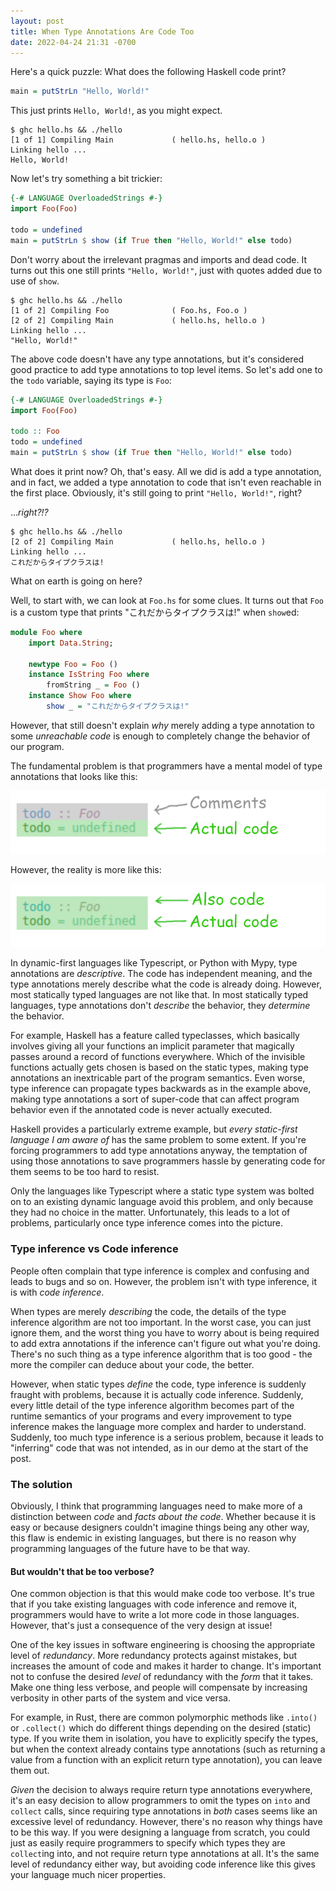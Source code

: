 ```yaml
---
layout: post
title: When Type Annotations Are Code Too
date: 2022-04-24 21:31 -0700
---
```

Here's a quick puzzle: What does the following Haskell code print?

```haskell
main = putStrLn "Hello, World!"
```

This just prints `Hello, World!`, as you might expect.

```
$ ghc hello.hs && ./hello 
[1 of 1] Compiling Main             ( hello.hs, hello.o )
Linking hello ...
Hello, World!
```

Now let's try something a bit trickier:

```haskell
{-# LANGUAGE OverloadedStrings #-}
import Foo(Foo)

todo = undefined
main = putStrLn $ show (if True then "Hello, World!" else todo)
```

Don't worry about the irrelevant pragmas and imports and dead code. It turns out this one still prints `"Hello, World!"`, just with quotes added due to use of `show`.

```
$ ghc hello.hs && ./hello 
[1 of 2] Compiling Foo              ( Foo.hs, Foo.o )
[2 of 2] Compiling Main             ( hello.hs, hello.o )
Linking hello ...
"Hello, World!"
```

The above code doesn't have any type annotations, but it's considered good practice to add type annotations to top level items. So let's add one to the `todo` variable, saying its type is `Foo`:  


```haskell
{-# LANGUAGE OverloadedStrings #-}
import Foo(Foo)

todo :: Foo
todo = undefined
main = putStrLn $ show (if True then "Hello, World!" else todo)
```

What does it print now? Oh, that's easy. All we did is add a type annotation, and in fact, we added a type annotation to code that isn't even reachable in the first place. Obviously, it's still going to print `"Hello, World!"`, right? 

..._right?!?_

```
$ ghc hello.hs && ./hello 
[2 of 2] Compiling Main             ( hello.hs, hello.o )
Linking hello ...
これだからタイプクラスは!
```

What on earth is going on here?

Well, to start with, we can look at `Foo.hs` for some clues. It turns out that `Foo` is a custom type that prints "これだからタイプクラスは!" when `show`ed:

```haskell
module Foo where
    import Data.String;

    newtype Foo = Foo ()
    instance IsString Foo where
        fromString _ = Foo ()
    instance Show Foo where
        show _ = "これだからタイプクラスは!"

```

However, that still doesn't explain _why_ merely adding a type annotation to some _unreachable code_ is enough to completely change the behavior of our program. 

The fundamental problem is that programmers have a mental model of type annotations that looks like this:

![Comments Actual Code](/img/haskell_1.png)

However, the reality is more like this:

![Also Code Actual Code](/img/haskell_2.png)


In dynamic-first languages like Typescript, or Python with Mypy, type annotations are _descriptive_. The code has independent meaning, and the type annotations merely describe what the code is already doing. However, most statically typed languages are not like that. In most statically typed languages, type annotations don't _describe_ the behavior, they _determine_ the behavior. 

For example, Haskell has a feature called typeclasses, which basically involves giving all your functions an implicit parameter that magically passes around a record of functions everywhere. Which of the invisible functions actually gets chosen is based on the static types, making type annotations an inextricable part of the program semantics. Even worse, type inference can propagate types backwards as in the example above, making type annotations a sort of super-code that can affect program behavior even if the annotated code is never actually executed.

Haskell provides a particularly extreme example, but _every static-first language I am aware of_ has the same problem to some extent. If you're forcing programmers to add type annotations anyway, the temptation of using those annotations to save programmers hassle by generating code for them seems to be too hard to resist. 

Only the languages like Typescript where a static type system was bolted on to an existing dynamic language avoid this problem, and only because they had no choice in the matter. Unfortunately, this leads to a lot of problems, particularly once type inference comes into the picture.

### Type inference vs Code inference

People often complain that type inference is complex and confusing and leads to bugs and so on. However, the problem isn't with type inference, it is with _code inference_. 

When types are merely _describing_ the code, the details of the type inference algorithm are not too important. In the worst case, you can just ignore them, and the worst thing you have to worry about is being required to add extra annotations if the inference can't figure out what you're doing. There's no such thing as a type inference algorithm that is too good - the more the compiler can deduce about your code, the better. 

However, when static types _define_ the code, type inference is suddenly fraught with problems, because it is actually code inference. Suddenly, every little detail of the type inference algorithm becomes part of the runtime semantics of your programs and every improvement to type inference makes the language more complex and harder to understand. Suddenly, too much type inference is a serious problem, because it leads to "inferring" code that was not intended, as in our demo at the start of the post. 

### The solution

Obviously, I think that programming languages need to make more of a distinction between _code_ and _facts about the code_. Whether because it is easy or because designers couldn't imagine things being any other way, this flaw is endemic in existing languages, but there is no reason why programming languages of the future have to be that way.

#### But wouldn't that be too verbose?

One common objection is that this would make code too verbose. It's true that if you take existing languages with code inference and remove it, programmers would have to write a lot more code in those languages. However, that's just a consequence of the very design at issue!

One of the key issues in software engineering is choosing the appropriate level of _redundancy_. More redundancy protects against mistakes, but increases the amount of code and makes it harder to change. It's important not to confuse the desired _level_ of redundancy with the _form_ that it takes. Make one thing less verbose, and people will compensate by increasing verbosity in other parts of the system and vice versa.

For example, in Rust, there are common polymorphic methods like `.into()` or `.collect()` which do different things depending on the desired (static) type. If you write them in isolation, you have to explicitly specify the types, but when the context already contains type annotations (such as returning a value from a function with an explicit return type annotation), you can leave them out.

_Given_ the decision to always require return type annotations everywhere, it's an easy decision to allow programmers to omit the types on `into` and `collect` calls, since requiring type annotations in _both_ cases seems like an excessive level of redundancy. However, there's no reason why things have to be this way. If you were designing a language from scratch, you could just as easily require programmers to specify which types they are `collect`ing into, and not require return type annotations at all. It's the same level of redundancy either way, but avoiding code inference like this gives your language much nicer properties.
